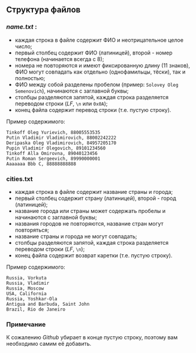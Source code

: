 ## Структура файлов

### *name.txt* :

- каждая строка в файле содержит ФИО и неотрицательное целое число;
- первый столбец содержит ФИО (латиницей), второй - номер телефона (начинается всегда с 8);
- номера не повторяются и имеют фиксированную длину (11 знаков), ФИО могут совпадать как отдельно (однофамильцы, тёски), так и полностью;
- ФИО между собой разделены пробелом (пример: `Solovey Oleg Semenovich`), начинаются с заглавной буквы;
- столбцы разделяются запятой, каждая строка разделяется переводом строки (*LF*, `\n` или `0x0A`);
- конец файла содержит перевод строки (т.е. пустую строку).

Пример содержимого:

```
Tinkoff Oleg Yurievich, 88005553535
Putin Vladimir Vladimirovich, 88002242222
Deripaska Oleg Vladimirovich, 84957205170
Pupin Vladimir Olegovich, 89101234560
Tinkoff Alla Omirovna, 89040123456
Putin Roman Sergeevich, 89990000001
Aaaaaaa Bbb C, 88888888888

```



### cities.txt

- каждая строка в файле содержит название страны и города;
- первый столбец содержит страну (латиницей), второй - город (латиницей);
- название города или страны может содержать пробелы и начинаются с заглавной буквы;
- названия городов не повторяются, название стран могут повторяться;
- название страны и города не могут совпадать;
- столбцы разделяются запятой, каждая строка разделяется переводом строки (*LF*, `\n`);
- конец файла содержит возврат каретки (т.е. пустую строку).

Пример содержимого:

```text
Russia, Vorkuta
Russia, Vladimir
Russia, Moscow
USA, California
Russia, Yoshkar-Ola
Antigua and Barbuda, Saint John
Brazil, Rio de Janeiro

```



### Примечание

К сожалению *Github* убирает в конце пустую строку, поэтому вам необходимо самим её добавить.